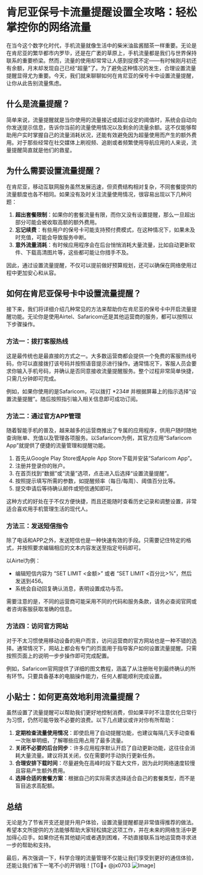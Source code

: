 # 肯尼亚保号卡流量提醒设置全攻略：轻松掌控你的网络流量

在当今这个数字化时代，手机流量就像生活中的柴米油盐酱醋茶一样重要。无论是在肯尼亚的繁华都市内罗毕，还是在广袤的草原上，手机流量都是我们与世界保持联系的重要桥梁。然而，流量的使用却常常让人感到捉摸不定——有时候刚月初还有余额，月末却发现自己已经“超量”了。为了避免这种情况的发生，合理设置流量提醒显得尤为重要。今天，我们就来聊聊如何在肯尼亚的保号卡中设置流量提醒，让你从此告别流量焦虑。

## 什么是流量提醒？

简单来说，流量提醒就是当你使用的流量接近或超过设定的阈值时，系统会自动向你发送提示信息，告诉你当前的流量使用情况以及剩余的流量余额。这不仅能够帮助用户实时掌握自己的流量消耗状况，还能有效避免因为超量使用而产生的额外费用。对于那些经常在社交媒体上刷视频、追剧或者频繁使用导航应用的人来说，流量提醒简直就是他们的救星。

## 为什么需要设置流量提醒？

在肯尼亚，移动互联网服务虽然发展迅速，但资费结构相对复杂，不同套餐提供的流量额度也各不相同。如果没有及时关注流量使用情况，很容易出现以下几种问题：

1. **超出套餐限制**：如果你的套餐流量有限，而你又没有设置提醒，那么一旦超出部分可能会被收取高额的额外费用。
2. **忘记续费**：有些用户的保号卡可能支持预付费模式，在这种情况下，如果未及时充值，可能会导致服务中断。
3. **意外流量消耗**：有时候应用程序会在后台悄悄消耗大量流量，比如自动更新软件、下载高清图片等，这些都可能让你措手不及。

因此，通过设置流量提醒，不仅可以提前做好预算规划，还可以确保在网络使用过程中更加安心和从容。

## 如何在肯尼亚保号卡中设置流量提醒？

接下来，我们将详细介绍几种常见的方法来帮助你在肯尼亚的保号卡中开启流量提醒功能。无论你是使用Airtel、Safaricom还是其他运营商的服务，都可以按照以下步骤操作。

### 方法一：拨打客服热线

这是最传统也是最直接的方式之一。大多数运营商都会提供一个免费的客服热线号码，你可以直接拨打该号码并按照语音提示进行操作。通常情况下，客服人员会要求你输入手机号码，并确认是否同意接收流量提醒服务。整个过程非常简单快捷，只需几分钟即可完成。

例如，如果你使用的是Safaricom，可以拨打 *234# 并根据屏幕上的指示选择“设置流量提醒”。随后按照指引输入相关信息即可成功订阅。

### 方法二：通过官方APP管理

随着智能手机的普及，越来越多的运营商推出了专属的应用程序，供用户随时随地查询账单、充值以及管理各项服务。以Safaricom为例，其官方应用“Safaricom App”就提供了便捷的流量管理和提醒功能。

1. 首先从Google Play Store或Apple App Store下载并安装“Safaricom App”。
2. 注册并登录你的账户。
3. 在首页找到“数据”或“流量”选项，点击进入后选择“设置流量提醒”。
4. 按照提示填写所需的参数，如提醒频率（每日/每周）、阈值百分比等。
5. 提交申请后等待确认邮件或短信通知即可。

这种方式的好处在于不仅方便快捷，而且还能随时查看历史记录和调整设置，非常适合喜欢用手机管理生活的现代人。

### 方法三：发送短信指令

除了电话和APP之外，发送短信也是一种快速有效的手段。只需要记住特定的格式，并按照要求编辑相应的文本内容发送至指定号码即可。

以Airtel为例：
- 编辑短信内容为 “SET LIMIT <金额>” 或者 “SET LIMIT <百分比>%”，然后发送到456。
- 系统会自动回复确认消息，表明设置成功与否。

需要注意的是，不同的运营商可能采用不同的代码和服务条款，请务必查阅官网或者咨询客服获取准确的信息。

### 方法四：访问官方网站

对于不太习惯使用移动设备的用户而言，访问运营商的官方网站也是一种不错的选择。通常情况下，网站上都会有专门的页面用于指导客户如何设置流量提醒。只需按照页面上的说明一步步操作即可完成配置。

例如，Safaricom官网提供了详细的图文教程，涵盖了从注册账号到最终确认的所有环节。只要具备基本的电脑操作能力，任何人都能顺利完成设置。

## 小贴士：如何更高效地利用流量提醒？

虽然设置了流量提醒可以帮助我们更好地控制消费，但如果平时不注意优化日常行为习惯，仍然可能导致不必要的浪费。以下几点建议或许对你有所帮助：

1. **定期检查流量使用情况**：即使启用了自动提醒功能，也建议每隔几天手动查看一次账单明细，了解哪些应用占用了最多流量。
2. **关闭不必要的后台同步**：许多应用程序默认开启了自动更新功能，这往往会消耗大量流量。建议将其关闭，仅在需要时手动执行更新任务。
3. **合理安排下载时间**：尽量避免在高峰时段下载大文件，因为此时网络速度较慢且容易产生额外费用。
4. **选择合适的套餐方案**：根据自己的实际需求选择适合自己的套餐类型，而不是盲目追求高配额。

## 总结

无论是为了节省开支还是提升用户体验，设置流量提醒都是非常值得推荐的做法。希望本文所提供的方法能够帮助大家轻松搞定这项工作，并在未来的网络生活中更加得心应手。如果你还有其他疑问或者遇到困难，不妨直接联系当地运营商寻求进一步的帮助和支持。

最后，再次强调一下，科学合理的流量管理不仅能让我们享受到更好的通信体验，还能让我们省下一笔不小的开销哦！[TG💪+ @jx0703 ![Image](https://github.com/user-attachments/assets/dbca1d08-cadb-493c-b0ec-ad6f7a83f270)]